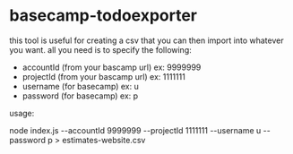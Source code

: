 # basecamp-todoexporter

this tool is useful for creating a csv that you can then import into whatever you want.  all you need is to specify the following:

* accountId (from your bascamp url) ex: 9999999
* projectId (from your bascamp url) ex: 1111111
* username (for basecamp) ex: u
* password (for basecamp) ex: p

usage:

node index.js --accountId 9999999 --projectId 1111111  --username u --password p > estimates-website.csv


